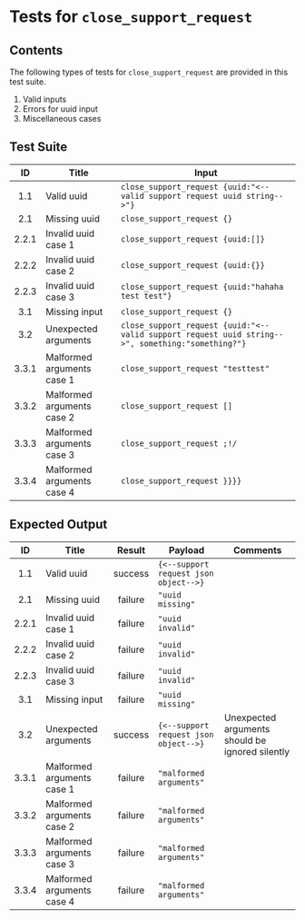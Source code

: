 # Tests for `close_support_request`

## Contents
The following types of tests for `close_support_request` are provided in this test suite.
  1. Valid inputs
  2. Errors for uuid input
  3. Miscellaneous cases

## Test Suite
| ID    | Title                      | Input                                                                                             |
| :---: | -------------------------- | ------------------------------------------------------------------------------------------------- |
| 1.1   | Valid uuid                 | `close_support_request {uuid:"<--valid support request uuid string-->"}`                          |
| 2.1   | Missing uuid               | `close_support_request {}`                                                                        |
| 2.2.1 | Invalid uuid case 1        | `close_support_request {uuid:[]}`                                                                 |
| 2.2.2 | Invalid uuid case 2        | `close_support_request {uuid:{}}`                                                                 |
| 2.2.3 | Invalid uuid case 3        | `close_support_request {uuid:"hahaha test test"}`                                                 |
| 3.1   | Missing input              | `close_support_request {}`                                                                        |
| 3.2   | Unexpected arguments       | `close_support_request {uuid:"<--valid support request uuid string-->", something:"something?"}`  |
| 3.3.1 | Malformed arguments case 1 | `close_support_request "testtest"`                                                                |
| 3.3.2 | Malformed arguments case 2 | `close_support_request []`                                                                        |
| 3.3.3 | Malformed arguments case 3 | `close_support_request ;!/`                                                                       |
| 3.3.4 | Malformed arguments case 4 | `close_support_request }}}}`                                                                      |

## Expected Output
| ID    | Title                      | Result  | Payload                               | Comments                                        |
| :---: | -------------------------- | :-----: | ------------------------------------- | ----------------------------------------------- |
| 1.1   | Valid uuid                 | success | `{<--support request json object-->}` |                                                 |
| 2.1   | Missing uuid               | failure | `"uuid missing"`                      |                                                 |
| 2.2.1 | Invalid uuid case 1        | failure | `"uuid invalid"`                      |                                                 |
| 2.2.2 | Invalid uuid case 2        | failure | `"uuid invalid"`                      |                                                 |
| 2.2.3 | Invalid uuid case 3        | failure | `"uuid invalid"`                      |                                                 |
| 3.1   | Missing input              | failure | `"uuid missing"`                      |                                                 |
| 3.2   | Unexpected arguments       | success | `{<--support request json object-->}` | Unexpected arguments should be ignored silently |
| 3.3.1 | Malformed arguments case 1 | failure | `"malformed arguments"`               |                                                 |
| 3.3.2 | Malformed arguments case 2 | failure | `"malformed arguments"`               |                                                 |
| 3.3.3 | Malformed arguments case 3 | failure | `"malformed arguments"`               |                                                 |
| 3.3.4 | Malformed arguments case 4 | failure | `"malformed arguments"`               |                                                 |
